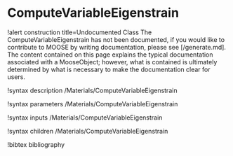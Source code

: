 <!-- MOOSE Documentation Stub: Remove this when content is added. -->

# ComputeVariableEigenstrain

!alert construction title=Undocumented Class
The ComputeVariableEigenstrain has not been documented, if you would like to contribute to MOOSE by
writing documentation, please see [/generate.md]. The content contained on this page explains
the typical documentation associated with a MooseObject; however, what is contained is ultimately
determined by what is necessary to make the documentation clear for users.

!syntax description /Materials/ComputeVariableEigenstrain

!syntax parameters /Materials/ComputeVariableEigenstrain

!syntax inputs /Materials/ComputeVariableEigenstrain

!syntax children /Materials/ComputeVariableEigenstrain

!bibtex bibliography
